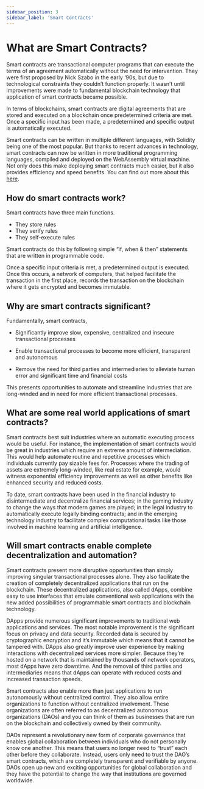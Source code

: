 ```yaml
---
sidebar_position: 3
sidebar_label: 'Smart Contracts'
---
```


# What are Smart Contracts?

Smart contracts are transactional computer programs that can execute the terms of an agreement automatically without the need for intervention. They were first proposed by Nick Szabo in the early ‘90s, but due to technological constraints they couldn’t function properly. It wasn’t until improvements were made to fundamental blockchain technology that application of smart contracts became possible.

In terms of blockchains, smart contracts are digital agreements that are stored and executed on a blockchain once predetermined criteria are met. Once a specific input has been made, a predetermined and specific output is automatically executed. 

Smart contracts can be written in multiple different languages, with Solidity being one of the most popular. But thanks to recent advances in technology, smart contracts can now be written in more traditional programming languages, compiled and deployed on the WebAssembly virtual machine. Not only does this make deploying smart contracts much easier, but it also provides efficiency and speed benefits. You can find out more about this [here](https://medium.com/@gear_techs/why-gear-uses-webassembly-35b705341241).

## How do smart contracts work?

Smart contracts have three main functions. 

- They store rules 
- They verify rules 
- They self-execute rules

Smart contracts do this by following simple “if, when & then” statements that are written in programmable code.

Once a specific input criteria is met, a predetermined output is executed. Once this occurs, a network of computers, that helped facilitate the transaction in the first place, records the transaction on the blockchain where it gets encrypted and becomes immutable.


## Why are smart contracts significant?

Fundamentally, smart contracts,

- Significantly improve slow, expensive, centralized and insecure transactional processes

- Enable transactional processes to become more efficient, transparent and autonomous

- Remove the need for third parties and intermediaries to alleviate human error and significant time and financial costs

This presents opportunities to automate and streamline industries that are long-winded and in need for more efficient transactional processes.

## What are some real world applications of smart contracts?

Smart contracts best suit industries where an automatic executing process would be useful. For instance, the implementation of smart contracts would be great in industries which require an extreme amount of intermediation. This would help automate routine and repetitive processes which individuals currently pay sizable fees for. Processes where the trading of assets are extremely long-winded, like real estate for example, would witness exponential efficiency improvements as well as other benefits like enhanced security and reduced costs.

To date, smart contracts have been used in the financial industry to disintermediate and decentralize financial services; in the gaming industry to change the ways that modern games are played; in the legal industry to automatically execute legally binding contracts; and in the emerging technology industry to facilitate complex computational tasks like those involved in machine learning and artificial intelligence.

## Will smart contracts enable complete decentralization and automation?

Smart contracts present more disruptive opportunities than simply improving singular transactional processes alone. They also facilitate the creation of completely decentralized applications that run on the blockchain. These decentralized applications, also called dApps, combine easy to use interfaces that emulate conventional web applications with the new added possibilities of programmable smart contracts and blockchain technology.

DApps provide numerous significant improvements to traditional web applications and services. The most notable improvement is the significant focus on privacy and data security. Recorded data is secured by cryptographic encryption and it’s immutable which means that it cannot be tampered with. DApps also greatly improve user experience by making interactions with decentralized services more simpler. Because they’re hosted on a network that is maintained by thousands of network operators, most dApps have zero downtime. And the removal of third parties and intermediaries means that dApps can operate with reduced costs and increased transaction speeds.

Smart contracts also enable more than just applications to run autonomously without centralized control. They also allow entire organizations to function without centralized involvement. These organizations are often referred to as decentralized autonomous organizations (DAOs) and you can think of them as businesses that are run on the blockchain and collectively owned by their community.

DAOs represent a revolutionary new form of corporate governance that enables global collaboration between individuals who do not personally know one another. This means that users no longer need to “trust” each other before they collaborate. Instead, users only need to trust the DAO’s smart contracts, which are completely transparent and verifiable by anyone. DAOs open up new and exciting opportunities for global collaboration and they have the potential to change the way that institutions are governed worldwide.

